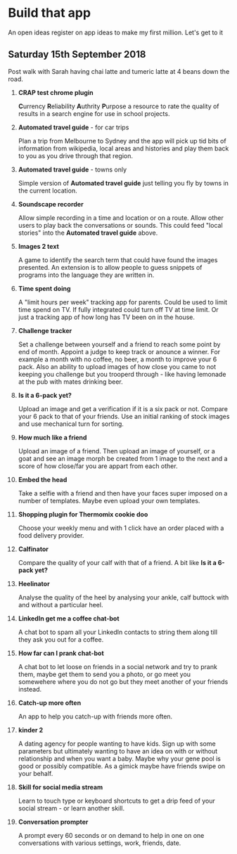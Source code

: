 # Build that app

An open ideas register on app ideas to make my first million. Let's get to it

## Saturday 15th September 2018

Post walk with Sarah having chai latte and tumeric latte at 4 beans down the road.

1. **CRAP test chrome plugin**

    **C**urrency **R**eliability **A**uthrity **P**urpose a resource to rate the
    quality of results in a search engine for use in school projects.

1. **Automated travel guide** - for car trips

    Plan a trip from Melbourne to Sydney and the app will pick up tid bits of
    information from wikipedia, local areas and histories and play them back to
    you as you drive through that region.

1. **Automated travel guide** - towns only

    Simple version of **Automated travel guide** just telling you fly by towns
    in the current location.

1. **Soundscape recorder**

    Allow simple recording in a time and location or on a route. Allow other
    users to play back the conversations or sounds. This could feed "local
    stories" into the **Automated travel guide** above.

1. **Images 2 text**

    A game to identify the search term that could have found the images
    presented. An extension is to allow people to guess snippets of programs
    into the language they are written in.

1. **Time spent doing**

    A "limit hours per week" tracking app for parents. Could be used to limit
    time spend on TV. If fully integrated could turn off TV at time limit. Or
    just a tracking app of how long has TV been on in the house.

1. **Challenge tracker**

    Set a challenge between yourself and a friend to reach some point by end of
    month. Appoint a judge to keep track or anounce a winner. For example a
    month with no coffee, no beer, a month to improve your 6 pack. Also an
    ability to upload images of how close you came to not keeping you challenge
    but you trooperd through - like having lemonade at the pub with mates
    drinking beer.

1. **Is it a 6-pack yet?**

    Upload an image and get a verification if it is a six pack or not. Compare
    your 6 pack to that of your friends. Use an initial ranking of stock images
    and use mechanical turn for sorting.

1. **How much like a friend**

    Upload an image of a friend. Then upload an image of yourself, or a goat
    and see an image morph be created from 1 image to the next and a score of
    how close/far you are appart from each other.

1. **Embed the head**

    Take a selfie with a friend and then have your faces super imposed on a
    number of templates. Maybe even upload your own templates.

1. **Shopping plugin for Thermomix cookie doo**

    Choose your weekly menu and with 1 click have an order placed with a food
    delivery provider.

1. **Calfinator**

    Compare the quality of your calf with that of a friend. A bit like **Is it
    a 6-pack yet?**

1. **Heelinator**

    Analyse the quality of the heel by analysing your ankle, calf buttock with
    and without a particular heel.

1. **LinkedIn get me a coffee chat-bot**

    A chat bot to spam all your LinkedIn contacts to string them along till
    they ask you out for a coffee.

1. **How far can I prank chat-bot**

    A chat bot to let loose on friends in a social network and try to prank
    them, maybe get them to send you a photo, or go meet you somewehere where
    you do not go but they meet another of your friends instead.

1. **Catch-up more often**

    An app to help you catch-up with friends more often.

1. **kinder 2**

    A dating agency for people wanting to have kids. Sign up with some
    parameters but ultimately wanting to have an idea on with or without
    relationship and when you want a baby. Maybe why your gene pool is good or
    possibly compatible. As a gimick maybe have friends swipe on your behalf.

1. **Skill for social media stream**

    Learn to touch type or keyboard shortcuts to get a drip feed of your social
    stream - or learn another skill.

1. **Conversation prompter**

    A prompt every 60 seconds or on demand to help in one on one conversations
    with various settings, work, friends, date.  

